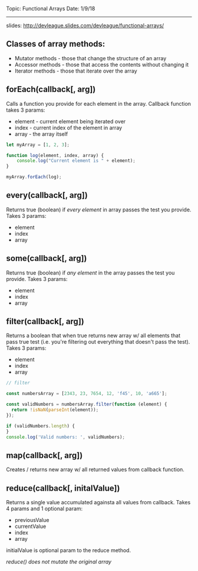 Topic: Functional Arrays
Date: 1/9/18
***
slides: http://devleague.slides.com/devleague/functional-arrays/

## Classes of array methods:
- Mutator methods - those that change the structure of an array
- Accessor methods - those that access the contents without changing it
- Iterator methods - those that iterate over the array

## forEach(callback[, arg])
Calls a function you provide for each element in the array. Callback function takes 3 params: 
- element - current element being iterated over
- index - current index of the element in array
- array - the array itself

```javascript
let myArray = [1, 2, 3];

function log(element, index, array) {
    console.log("Current element is " + element);
}

myArray.forEach(log);
```

## every(callback[, arg])
Returns true (boolean) if _every element_ in array passes the test you provide. Takes 3 params:
- element
- index
- array

## some(callback[, arg])
Returns true (boolean) if _any element_ in the array passes the test you provide. Takes 3 params:
- element
- index
- array

## filter(callback[, arg])
Returns a boolean that when true returns new array w/ all elements that pass true test (i.e. you're filtering out everything that doesn't pass the test). Takes 3 params:
- element
- index
- array

```javascript
// filter

const numbersArray = [2343, 23, 7654, 12, 'f45', 10, 'a665'];

const validNumbers = numbersArray.filter(function (element) {
  return !isNaN(parseInt(element));
});

if (validNumbers.length) {
}
console.log('Valid numbers: ', validNumbers);
```

## map(callback[, arg])
Creates / returns new array w/ all returned values from callback function.

## reduce(callback[, initalValue])
Returns a single value accumulated againsta all values from callback. Takes 4 params and 1 optional param:
- previousValue
- currentValue
- index
- array

initialValue is optional param to the reduce method.

*reduce() does not mutate the original array*

